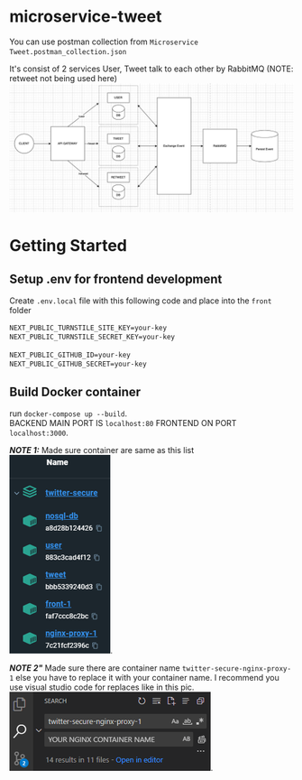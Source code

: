 # microservice-tweet


You can use postman collection from `Microservice Tweet.postman_collection.json`



It's consist of 2 services User, Tweet talk to each other by RabbitMQ
(NOTE: retweet not being used here)
![alt text](https://github.com/patkamon/microservice-tweet/blob/main/diagram.png)



# Getting Started      
## Setup .env for frontend development

Create `.env.local` file with this following code and place into the `front` folder

    NEXT_PUBLIC_TURNSTILE_SITE_KEY=your-key
    NEXT_PUBLIC_TURNSTILE_SECRET_KEY=your-key

    NEXT_PUBLIC_GITHUB_ID=your-key
    NEXT_PUBLIC_GITHUB_SECRET=your-key

## Build Docker container
run `docker-compose up --build`.  
BACKEND MAIN PORT IS `localhost:80`
FRONTEND ON PORT `localhost:3000`.   

***NOTE 1:*** Made sure container are same as this list 
![alt text](https://github.com/patkamon/twitter-secure/blob/main/containers.png).  

***NOTE 2"*** Made sure there are container name `twitter-secure-nginx-proxy-1` else you have to replace it with your container name. I recommend you use visual studio code for replaces like in this pic.
![alt text](https://github.com/patkamon/twitter-secure/blob/main/change-name.png). 

